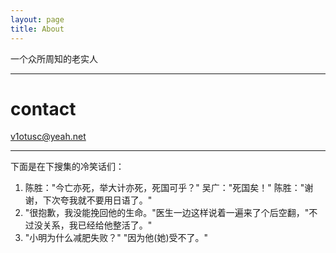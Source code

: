 ```yaml
---
layout: page
title: About
---
```


一个众所周知的老实人

<hr>

# contact

v1otusc@yeah.net

<hr>

下面是在下搜集的冷笑话们：

1. 陈胜："今亡亦死，举大计亦死，死国可乎？" 吴广："死国矣！" 陈胜："谢谢，下次夸我就不要用日语了。"
2. "很抱歉，我没能挽回他的生命。"医生一边这样说着一遍来了个后空翻，"不过没关系，我已经给他整活了。"
3. "小明为什么减肥失败？" "因为他(她)受不了。"